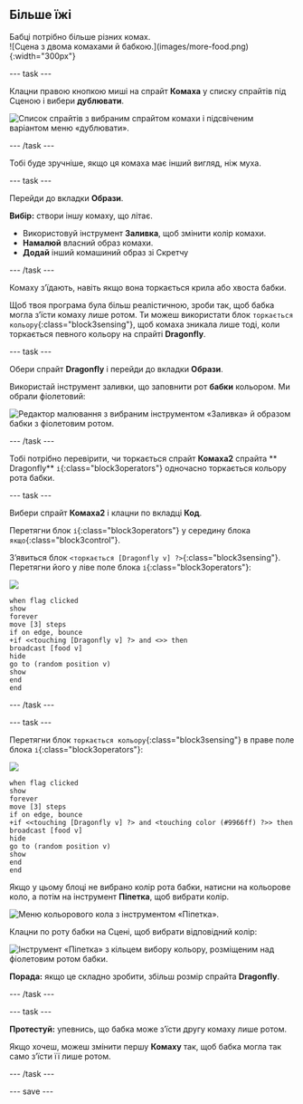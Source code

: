 ## Більше їжі

<div style="display: flex; flex-wrap: wrap">
<div style="flex-basis: 200px; flex-grow: 1; margin-right: 15px;">
Бабці потрібно більше різних комах.
</div>
<div>
![Сцена з двома комахами й бабкою.](images/more-food.png){:width="300px"}
</div>
</div>

--- task ---

Клацни правою кнопкою миші на спрайт **Комаха** у списку спрайтів під Сценою і вибери **дублювати**.

![Список спрайтів з вибраним спрайтом комахи і підсвіченим варіантом меню «дублювати».](images/duplicate-insect.png)

--- /task ---

Тобі буде зручніше, якщо ця комаха має інший вигляд, ніж муха.

--- task ---

Перейди до вкладки **Образи**.

**Вибір:** створи іншу комаху, що літає.
+ Використовуй інструмент **Заливка**, щоб змінити колір комахи.
+ **Намалюй** власний образ комахи.
+ **Додай** інший комашиний образ зі Скретчу

--- /task ---

Комаху зʼїдають, навіть якщо вона торкається крила або хвоста бабки.

Щоб твоя програма була більш реалістичною, зроби так, щоб бабка могла зʼїсти комаху лише ротом. Ти можеш використати блок `торкається кольору`{:class="block3sensing"}, щоб комаха зникала лише тоді, коли торкається певного кольору на спрайті **Dragonfly**.

--- task ---

Обери спрайт **Dragonfly** і перейди до вкладки **Образи**.

Використай інструмент заливки, що заповнити рот **бабки** кольором. Ми обрали фіолетовий:

![Редактор малювання з вибраним інструментом «Заливка» й образом бабки з фіолетовим ротом.](images/dragonfly-mouth-colour.png)

--- /task ---

Тобі потрібно перевірити, чи торкається спрайт **Комаха2** спрайта ** Dragonfly** `і`{:class="block3operators"} одночасно торкається кольору рота бабки.

--- task ---

Вибери спрайт **Комаха2** і клацни по вкладці **Код**.

Перетягни блок `і`{:class="block3operators"} у середину блока `якщо`{:class="block3control"}.

Зʼявиться блок `<торкається [Dragonfly v] ?>`{:class="block3sensing"}. Перетягни його у ліве поле блока `і`{:class="block3operators"}:

![](images/insect2-icon.png)

```blocks3
when flag clicked
show
forever
move [3] steps 
if on edge, bounce
+if <<touching [Dragonfly v] ?> and <>> then
broadcast [food v]
hide
go to (random position v)
show
end
end
```

--- /task ---

--- task ---

Перетягни блок `торкається кольору`{:class="block3sensing"} в праве поле блока `і`{:class="block3operators"}:

![](images/insect2-icon.png)

```blocks3
when flag clicked
show
forever
move [3] steps
if on edge, bounce
+if <<touching [Dragonfly v] ?> and <touching color (#9966ff) ?>> then
broadcast [food v]
hide
go to (random position v)
show
end
end
```

Якщо у цьому блоці не вибрано колір рота бабки, натисни на кольорове коло, а потім на інструмент **Піпетка**, щоб вибрати колір.

![Меню кольорового кола з інструментом «Піпетка».](images/colour-eyedropper.png)

Клацни по роту бабки на Сцені, щоб вибрати відповідний колір:

![Інструмент «Піпетка» з кільцем вибору кольору, розміщеним над фіолетовим ротом бабки.](images/colour-select.png)

**Порада:** якщо це складно зробити, збільш розмір спрайта **Dragonfly**.

--- /task ---

--- task ---

**Протестуй:** упевнись, що бабка може зʼїсти другу комаху лише ротом.

Якщо хочеш, можеш змінити першу **Комаху** так, щоб бабка могла так само зʼїсти її лише ротом.

--- /task ---

--- save ---

